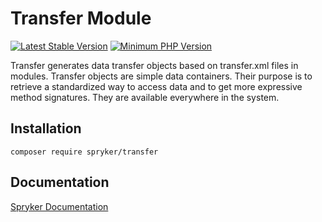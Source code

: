 # Transfer Module
[![Latest Stable Version](https://poser.pugx.org/spryker/transfer/v/stable.svg)](https://packagist.org/packages/spryker/transfer)
[![Minimum PHP Version](https://img.shields.io/badge/php-%3E%3D%208.2-8892BF.svg)](https://php.net/)

Transfer generates data transfer objects based on transfer.xml files in modules. Transfer objects are simple data containers. Their purpose is to retrieve a standardized way to access data and to get more expressive method signatures. They are available everywhere in the system.

## Installation

```
composer require spryker/transfer
```

## Documentation

[Spryker Documentation](https://docs.spryker.com)
